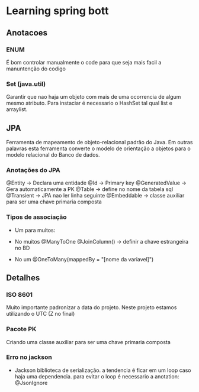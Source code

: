 # Learning spring bott

## Anotacoes
### ENUM
É bom controlar manualmente o code para que seja mais facil a manuntenção do codigo

### Set (java.util)
Garantir que nao haja um objeto com mais de uma ocorrencia de algum mesmo atributo. Para instaciar é necessario o HashSet tal qual list e arraylist.

## JPA
Ferramenta de mapeamento de objeto-relacional padrão do Java. Em outras palavras esta ferramenta converte o modelo de orientação a objetos para o modelo relacional do Banco de dados.
### Anotações do JPA
@Entity -> Declara uma entidade
@Id -> Primary key
@GeneratedValue -> Gera automaticamente a PK
@Table -> define no nome da tabela sql
@Transient -> JPA nao ler linha seguinte
@Embeddable -> classe auxiliar para ser uma chave primaria composta

### Tipos de associação
- Um para muitos: 
* No muitos
@ManyToOne
@JoinColumn() -> definir a chave estrangeira no BD

* No um
@OneToMany(mappedBy = "[nome da variavel]")

## Detalhes
### ISO 8601
Muito importante padronizar a data do projeto. Neste projeto estamos utilizando o UTC (Z no final)

### Pacote PK
Criando uma classe auxiliar para ser uma chave primaria composta

### Erro no jackson
- Jackson 
biblioteca de serialização. a tendencia é ficar em um loop caso haja uma dependencia. para evitar o loop é necessario a anotation: @JsonIgnore